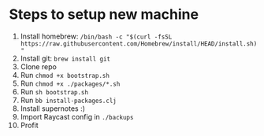 # Steps to setup new machine

1. Install homebrew: `/bin/bash -c "$(curl -fsSL https://raw.githubusercontent.com/Homebrew/install/HEAD/install.sh)"`
2. Install git: `brew install git`
3. Clone repo
4. Run `chmod +x bootstrap.sh`
4. Run `chmod +x ./packages/*.sh`
5. Run `sh bootstrap.sh`
5. Run `bb install-packages.clj`
6. Install supernotes :)
7. Import Raycast config in `./backups`
8. Profit
